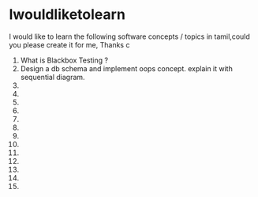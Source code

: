 # Iwouldliketolearn
I would like to learn the following software concepts / topics in tamil,could you please create it for me, Thanks
c
1. What is Blackbox Testing ?
2. Design a db schema and implement oops concept. explain it with sequential diagram.
3. 
4. 
5. 
6. 
7.
8.
9.
10.
11.
12.
13.
14.
15.
